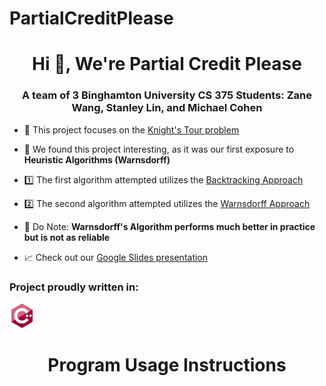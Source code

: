 # PartialCreditPlease

<h1 align="center">Hi 👋, We're Partial Credit Please</h1>
<h3 align="center">A team of 3 Binghamton University CS 375 Students: Zane Wang, Stanley Lin, and Michael Cohen</h3>

- 🔭 This project focuses on the [Knight's Tour problem](https://dl.acm.org/doi/pdf/10.1145/363427.363463)

- 💬 We found this project interesting, as it was our first exposure to **Heuristic Algorithms (Warnsdorff)**

- 1️⃣ The first algorithm attempted utilizes the [Backtracking Approach](https://ieeexplore.ieee.org/stamp/stamp.jsp?tp=&arnumber=8126004)

- 2️⃣ The second algorithm attempted utilizes the [Warnsdorff Approach](http://www.cmat.edu.uy/~mordecki/articles/warnsdorff.pdf)

- 📝 Do Note: **Warnsdorff's Algorithm performs much better in practice but is not as reliable**

- 📈 Check out our [Google Slides presentation](https://docs.google.com/presentation/d/1CrXxs2aa5r0qaIThm5TBN-bXgkF5Tv7tWmkR7-Fg4o0/edit?usp=sharing)

<h3 align="left">Project proudly written in:</h3>
<p align="left"> <a href="https://www.w3schools.com/cpp/" target="_blank" rel="noreferrer"> <img src="https://raw.githubusercontent.com/devicons/devicon/master/icons/cplusplus/cplusplus-original.svg" alt="cplusplus" width="40" height="40"/> </a> </p>

<h1 align="center">Program Usage Instructions</h1>
